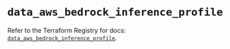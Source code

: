 # `data_aws_bedrock_inference_profile`

Refer to the Terraform Registry for docs: [`data_aws_bedrock_inference_profile`](https://registry.terraform.io/providers/hashicorp/aws/5.100.0/docs/data-sources/bedrock_inference_profile).
